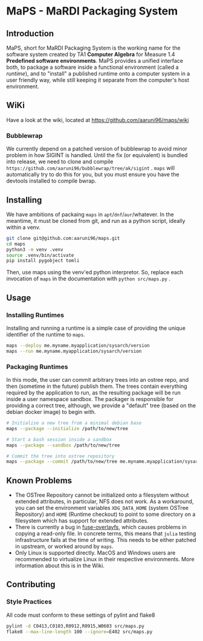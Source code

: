 # MaPS - MaRDI Packaging System

## Introduction

MaPS, short for MaRDI Packaging System is the working name for the software system created by TA1 **Computer Algebra** for Measure 1.4 **Predefined software environments**. MaPS provides a unified interface both, to package a software inside a functional environment (called a _runtime_), and to "install" a published runtime onto a computer system in a user friendly way, while still keeping it separate from the computer's host environment.

## WiKi

Have a look at the wiki, located at https://github.com/aaruni96/maps/wiki

### Bubblewrap

We currently depend on a patched version of bubblewrap to avoid minor problem in how SIGINT is handled. Until the fix (or equivalent) is bundled into release, we need to clone and compile `https://github.com/aaruni96/bubblewrap/tree/ak/sigint` . `maps` will automatically try to do this for you, but you must ensure you have the devtools installed to compile bwrap.

## Installing

We have ambitions of packaing `maps` in `apt`/`dnf`/`aur`/whatever. In the meantime, it must be cloned from git, and run as a python script, ideally within a venv.

```bash
git clone git@github.com:aaruni96/maps.git
cd maps
python3 -m venv .venv
source .venv/bin/activate
pip install pygobject tomli
```

Then, use maps using the venv'ed python interpretor. So, replace each invocation of `maps` in the documentation with `python src/maps.py` .

## Usage

### Installing Runtimes

Installing and running a runtime is a simple case of providing the unique identifier of the runtime to `maps`.

```bash
maps --deploy me.myname.myapplication/sysarch/version
maps --run me.myname.myapplication/sysarch/version
```

### Packaging Runtimes

In this mode, the user can commit arbitrary trees into an ostree repo, and then (sometime in the future) publish them. The trees contain everything required by the application to run, as the resulting package will be run inside a user namespace sandbox. The packager is responsible for providing a correct tree, although, we provide a "default" tree (based on the debian docker image) to begin with.

```bash
# Initialise a new tree from a minimal debian base
maps --package --initialize /path/to/new/tree

# Start a bash session inside a sandbox
maps --package --sandbox /path/to/new/tree

# Commit the tree into ostree repository
maps --package --commit /path/to/new/tree me.myname.myapplication/sysarch/version
```

## Known Problems

 - The OSTree Repository cannot be initialized onto a filesystem without extended attributes, in particular, NFS does not work. As a workaround, you can set the environment variables `XDG_DATA_HOME` (system OSTree Repository) and `HOME` (Runtime checkout) to point to some directory on a filesystem which has support for extended attributes.
  - There is currently a bug in [fuse-overlayfs](https://github.com/containers/fuse-overlayfs/issues/399), which causes problems in copying a read-only file. In concrete terms, this means that `julia` testing infrastructure fails at the time of writing. This needs to be either patched in upstream, or worked around by `maps`.
  - Only Linux is supported directly. MacOS and Windows users are recommended to virtualize Linux in their respective environments. More information about this is in the Wiki.


## Contributing

### Style Practices

All code must conform to these settings of pylint and flake8

```bash
pylint -d C0413,C0103,R0912,R0915,W0603 src/maps.py
flake8 --max-line-length 100 --ignore=E402 src/maps.py
```


